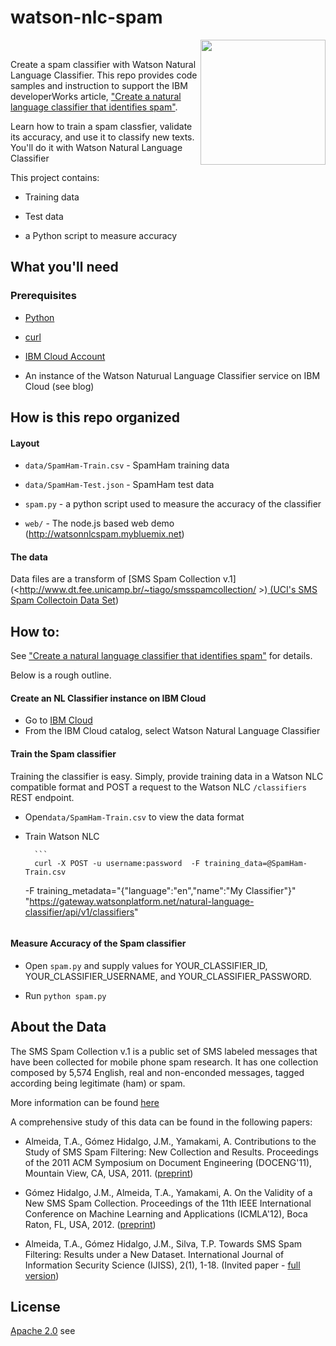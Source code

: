 # watson-nlc-spam

<img src="https://raw.githubusercontent.com/cdimascio/watson-nlc-spam/master/assets/watson-nlc.png"  width="200"  align="right" /></br>

Create a spam classifier with Watson Natural Language Classifier. This repo provides code samples and instruction to support the IBM developerWorks article, ["Create a natural language classifier that identifies spam"](https://www.ibm.com/developerworks/library/cc-spam-classification-service-watson-nlc-bluemix-trs/index.html).

Learn how to train a spam classfier, validate its accuracy, and use it to classify new texts. You'll do it with Watson Natural Language Classifier

This project contains:

* Training data

* Test data

* a Python script to measure accuracy

## What you'll need

### Prerequisites

* [Python](https://www.python.org/downloads/)

* [curl](http://curl.haxx.se/download.html)

* [IBM Cloud Account](www.bluemix.net)

* An instance of the Watson Naturual Language Classifier service on IBM Cloud (see
  blog)

## How is this repo organized

#### Layout

* `data/SpamHam-Train.csv` - SpamHam training data

* `data/SpamHam-Test.json` - SpamHam test data

* `spam.py` - a python script used to measure the accuracy of the classifier

* `web/` - The node.js based web demo (http://watsonnlcspam.mybluemix.net)

#### The data

Data files are a transform of [SMS Spam Collection
v.1](<<http://www.dt.fee.unicamp.br/~tiago/smsspamcollection/> >)[ (UCI's SMS
Spam Collectoin Data
Set](https://archive.ics.uci.edu/ml/datasets/SMS+Spam+Collection))

## How to:

See ["Create a natural language classifier that identifies spam"](https://www.ibm.com/developerworks/library/cc-spam-classification-service-watson-nlc-bluemix-trs/index.html) for details.

Below is a rough outline.

#### Create an NL Classifier instance on IBM Cloud

* Go to [IBM Cloud](www.bluemix.net)
* From the IBM Cloud catalog, select Watson Natural Language Classifier

#### Train the Spam classifier

Training the classifier is easy. Simply, provide training data in a Watson NLC
compatible format and POST a request to the Watson NLC `/classifiers` REST
endpoint.

* Open`data/SpamHam-Train.csv` to view the data format
* Train Watson NLC

      	```
      	curl -X POST -u username:password  -F training_data=@SpamHam-Train.csv

  -F training_metadata="{\"language\":\"en\",\"name\":\"My Classifier\"}"
  "https://gateway.watsonplatform.net/natural-language-classifier/api/v1/classifiers"

  ```

  ```

#### Measure Accuracy of the Spam classifier

* Open `spam.py` and supply values for YOUR_CLASSIFIER_ID, YOUR_CLASSIFIER_USERNAME, and YOUR_CLASSIFIER_PASSWORD.

* Run `python spam.py`

## About the Data

The SMS Spam Collection v.1 is a public set of SMS labeled messages that have
been collected for mobile phone spam research. It has one collection composed
by 5,574 English, real and non-enconded messages, tagged according being
legitimate (ham) or spam.

More information can be found
[here](http://www.dt.fee.unicamp.br/~tiago/smsspamcollection/)

A comprehensive study of this data can be found in the following papers:

* Almeida, T.A., Gómez Hidalgo, J.M., Yamakami, A. Contributions to the Study
  of SMS Spam Filtering: New Collection and Results. Proceedings of the 2011
  ACM Symposium on Document Engineering (DOCENG'11), Mountain View, CA, USA, 2011.
  ([preprint](http://www.dt.fee.unicamp.br/~tiago/smsspamcollection/doceng11.pdf))

* Gómez Hidalgo, J.M., Almeida, T.A., Yamakami, A. On the Validity of a New
  SMS Spam Collection. Proceedings of the 11th IEEE International Conference
  on Machine Learning and Applications (ICMLA'12), Boca Raton, FL, USA, 2012.
  ([preprint](http://www.dt.fee.unicamp.br/~tiago/smsspamcollection/icmla12.pdf))

* Almeida, T.A., Gómez Hidalgo, J.M., Silva, T.P. Towards SMS Spam Filtering:
  Results under a New Dataset. International Journal of Information Security
  Science (IJISS), 2(1), 1-18. (Invited paper - [full
  version](http://www.dt.fee.unicamp.br/~tiago/smsspamcollection/IJISS13.pdf))

## License

[Apache 2.0](https://www.apache.org/licenses/LICENSE-2.0)
see [](LICENSE)
